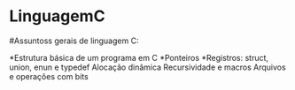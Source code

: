 # LinguagemC

#Assuntoss gerais de linguagem C:

 *Estrutura básica de um programa em C
 *Ponteiros
 *Registros: struct, union, enun e typedef
 Alocação dinâmica
 Recursividade e macros
 Arquivos e operações com bits
